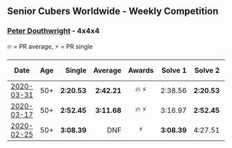 ## Senior Cubers Worldwide - Weekly Competition
### [Peter Douthwright](../peter_douthwright.md) - 4x4x4

🔥 = PR average, ⚡ = PR single

| Date | Age | Single | Average | Awards | Solve 1 | Solve 2 | Solve 3 | Solve 4 | Solve 5 | Video |
| :--: | :--: | --: | --: | :--: | --: | --: | --: | --: | --: | :-- |
| [2020-03-31](../../results/444/2020-03-31.md) | 50+ | **2:20.53** | **2:42.21** | 🔥 ⚡ | 2:38.56 | **2:20.53** | 3:07.54 | DNS | DNS | [Link](https://www.facebook.com/events/269276700734640/permalink/273111433684500/) |
| [2020-03-17](../../results/444/2020-03-17.md) | 50+ | **2:52.45** | **3:11.68** | 🔥 ⚡ | 3:16.97 | **2:52.45** | 3:25.62 | DNS | DNS | [Link](https://www.facebook.com/events/211732526904866/permalink/216272266450892/) |
| [2020-02-25](../../results/444/2020-02-25.md) | 50+ | **3:08.39** | DNF | ⚡ | **3:08.39** | 4:27.51 | DNS | DNS | DNS | [Link](https://www.facebook.com/events/805797596592397/permalink/808006496371507/) |


<!-- Global site tag (gtag.js) - Google Analytics -->
<script async src="https://www.googletagmanager.com/gtag/js?id=UA-86348435-3"></script>
<script>window.dataLayer = window.dataLayer || []; function gtag() {dataLayer.push(arguments);} gtag('js', new Date()); gtag('config', 'UA-86348435-3');</script>
